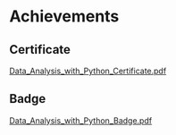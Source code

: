

# Achievements
## Certificate
[Data_Analysis_with_Python_Certificate.pdf](https://prod-files-secure.s3.us-west-2.amazonaws.com/03e82b26-cccb-4906-bb56-adabcbdc0655/1aa3a050-2338-4a85-85d5-899bad17a31c/Data_Analysis_with_Python_Certificate.pdf?X-Amz-Algorithm=AWS4-HMAC-SHA256&X-Amz-Content-Sha256=UNSIGNED-PAYLOAD&X-Amz-Credential=ASIAZI2LB466SWAKT3SF%2F20250131%2Fus-west-2%2Fs3%2Faws4_request&X-Amz-Date=20250131T161750Z&X-Amz-Expires=3600&X-Amz-Security-Token=IQoJb3JpZ2luX2VjELj%2F%2F%2F%2F%2F%2F%2F%2F%2F%2FwEaCXVzLXdlc3QtMiJGMEQCIC%2FJjXqrvsLuAsZwKQQuTHg9HzmAz3ubrzrjvXi%2FuWhHAiBwBWY77PxCGsTcJHybFGmqkPpr%2F0vcb7jvu4ONNvScziqIBAjB%2F%2F%2F%2F%2F%2F%2F%2F%2F%2F8BEAAaDDYzNzQyMzE4MzgwNSIMtP5y0X0EC29o5ZO9KtwDvUokTy%2BZFaD%2F794ydhlNJVRzphvFXcX8rgwt1o0OoztoFUOkVFsPqUYBH2ulOWPPk4ih8Do6JD7fjdw7jjfrtrKRl9Jaub5qff9mwAJBSsfaVP9VcaWjeTNL1T5oT9gOVuSFURsj6gRt99%2BUIY8etc5GyDhPyCF6HOZLXq3tbKPEOYb7E48Esd%2Bq0TQxATjvr3lLuj4O7I%2Fkrbu12nGo0k2QdzuAvKOaMFh63X%2B9onIlkRAU9erxfMaMe8u%2BK370rhjrOrczMgygb7rGETkRLb375ozYeQBF60HOI9KnYvdRbT65c1GVlgnjUXq9yKffmsbEtFGJpRCfJvpM16v0LQO5ihEqho2PQr46Vs9o9j6DFDbgnGK84UyyFcNhPha8y2kyNC%2BcmafG5r1PwYCdVxVTPGfs2WdwhA6%2BrzoioKHmF1%2B0GfAVwOimsCTgWTUk1wTCxgBgxciTDzr1SXaKXLxBLdjR2B3kOUDpRO4rPElEultO%2B1S9eJQrs1FvVpMVvhWqm2guX%2FDDh6Tju0pCCQx8FSMZTWbdiV5r%2BgWR7WMGpfs668b1ins00SwkggfB%2FJdUD3%2FMjS7JtHb8AK28hegQD%2FZGrXM1gPbeDqGiQJmx42V9owg9ZjST46Mw%2BurzvAY6pgE6hTQHVHGsKLEfPYYwYmnwsYuP5wNtyTbMWvKrf0Pja6oRDztQ3PI9PiZzVK5A%2BgQkdA4Ujb4%2FME%2BuhXbMgH2pdXJaUifHFlLlWbQFdwMSRaMhGZ%2F8krsXmKA7xGVj2Ciof5Ug2%2BJddPAsm%2Ft2K55IlYkneEbFEzwnitYZBUU4vdlWjYhqCYxej6tRMVFPF9E4ptxByIwybm%2FuBy%2BCO6u9%2FlrYMkL0&X-Amz-Signature=5a761cbeb629cda6ed23772bae0aed4745ced2ef64a6399a87897d37120f30ec&X-Amz-SignedHeaders=host&x-id=GetObject)
## Badge
[Data_Analysis_with_Python_Badge.pdf](https://prod-files-secure.s3.us-west-2.amazonaws.com/03e82b26-cccb-4906-bb56-adabcbdc0655/4fa9bcf8-b584-40dd-8775-c0bfadf6a6f0/Data_Analysis_with_Python_Badge.pdf?X-Amz-Algorithm=AWS4-HMAC-SHA256&X-Amz-Content-Sha256=UNSIGNED-PAYLOAD&X-Amz-Credential=ASIAZI2LB466SWAKT3SF%2F20250131%2Fus-west-2%2Fs3%2Faws4_request&X-Amz-Date=20250131T161750Z&X-Amz-Expires=3600&X-Amz-Security-Token=IQoJb3JpZ2luX2VjELj%2F%2F%2F%2F%2F%2F%2F%2F%2F%2FwEaCXVzLXdlc3QtMiJGMEQCIC%2FJjXqrvsLuAsZwKQQuTHg9HzmAz3ubrzrjvXi%2FuWhHAiBwBWY77PxCGsTcJHybFGmqkPpr%2F0vcb7jvu4ONNvScziqIBAjB%2F%2F%2F%2F%2F%2F%2F%2F%2F%2F8BEAAaDDYzNzQyMzE4MzgwNSIMtP5y0X0EC29o5ZO9KtwDvUokTy%2BZFaD%2F794ydhlNJVRzphvFXcX8rgwt1o0OoztoFUOkVFsPqUYBH2ulOWPPk4ih8Do6JD7fjdw7jjfrtrKRl9Jaub5qff9mwAJBSsfaVP9VcaWjeTNL1T5oT9gOVuSFURsj6gRt99%2BUIY8etc5GyDhPyCF6HOZLXq3tbKPEOYb7E48Esd%2Bq0TQxATjvr3lLuj4O7I%2Fkrbu12nGo0k2QdzuAvKOaMFh63X%2B9onIlkRAU9erxfMaMe8u%2BK370rhjrOrczMgygb7rGETkRLb375ozYeQBF60HOI9KnYvdRbT65c1GVlgnjUXq9yKffmsbEtFGJpRCfJvpM16v0LQO5ihEqho2PQr46Vs9o9j6DFDbgnGK84UyyFcNhPha8y2kyNC%2BcmafG5r1PwYCdVxVTPGfs2WdwhA6%2BrzoioKHmF1%2B0GfAVwOimsCTgWTUk1wTCxgBgxciTDzr1SXaKXLxBLdjR2B3kOUDpRO4rPElEultO%2B1S9eJQrs1FvVpMVvhWqm2guX%2FDDh6Tju0pCCQx8FSMZTWbdiV5r%2BgWR7WMGpfs668b1ins00SwkggfB%2FJdUD3%2FMjS7JtHb8AK28hegQD%2FZGrXM1gPbeDqGiQJmx42V9owg9ZjST46Mw%2BurzvAY6pgE6hTQHVHGsKLEfPYYwYmnwsYuP5wNtyTbMWvKrf0Pja6oRDztQ3PI9PiZzVK5A%2BgQkdA4Ujb4%2FME%2BuhXbMgH2pdXJaUifHFlLlWbQFdwMSRaMhGZ%2F8krsXmKA7xGVj2Ciof5Ug2%2BJddPAsm%2Ft2K55IlYkneEbFEzwnitYZBUU4vdlWjYhqCYxej6tRMVFPF9E4ptxByIwybm%2FuBy%2BCO6u9%2FlrYMkL0&X-Amz-Signature=58b975ad5d15266fad1e156aebd3c0e0f7a977520e7f0df4d84effdab9b5140b&X-Amz-SignedHeaders=host&x-id=GetObject)
